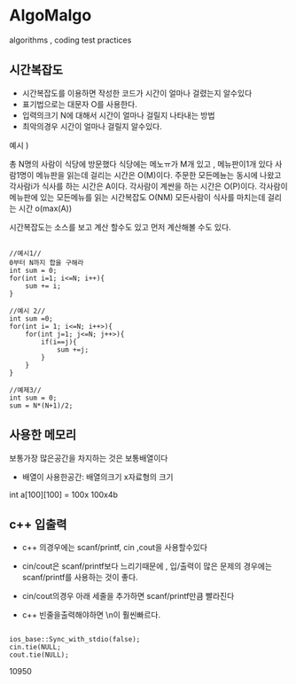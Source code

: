 # AlgoMalgo
algorithms , coding test practices

## 시간복잡도 

* 시간복잡도를 이용하면 작성한 코드가 시간이 얼마나 걸렸는지 알수있다
* 표기법으로는 대문자 O를 사용한다.
* 입력의크기 N에 대해서 시간이 얼마나 걸릴지 나타내는 방법
* 최악의경우 시간이 얼마나 걸릴지 알수있다.


예시 )

총 N명의 사람이 식당에 방문했다 식당에는 메노ㅠ가 M개 있고 , 메뉴판이1개 있다 사람1명이 메뉴판을 읽는데 걸리는 시간은 O(M)이다.
주문한 모든메뉸는 동시에 나왔고 각사람i가 식사를 하는 시간은 A이다. 각사람이 계싼을 하는 시간은 O(P)이다. 각사람이 메뉴판에 있는 모든메뉴를 읽는 시간복잡도 O(NM) 모든사람이 식사를 마치는데 걸리는 시간  o(max(A))

시간복잡도는 소스를 보고 계산 할수도 있고 먼저 계산해볼 수도 있다. 



<pre><code>
//예시1//
0부터 N까지 합을 구해라
int sum = 0;
for(int i=1; i<=N; i++){
    sum += i;
}

//예시 2//
int sum =0;
for(int i= 1; i<=N; i++>){
    for(int j=1; j<=N; j++>){
        if(i==j){
            sum +=j;
        }
    }
}

//예제3//
int sum = 0;
sum = N*(N+1)/2;
</code></pre>

## 사용한 메모리
보통가장 많은공간을 차지하는 것은 보통배열이다

- 배열이 사용한공간: 배열의크기 x자료형의 크기

int a[100][100]  = 100x 100x4b 

## c++ 입출력
* c++ 의경우에는 scanf/printf, cin ,cout을 사용할수있다

* cin/cout은 scanf/printf보다 느리기때문에 , 입/출력이 많은 문제의 경우에는 scanf/printf를 사용하는 것이 좋다.
* cin/cout의경우 아래 세줄을 추가하면 scanf/printf만큼 빨라진다
* c++ 빈줄을출력해야하면 \n이 훨씬빠르다.
<pre><code>
ios_base::Sync_with_stdio(false);
cin.tie(NULL;
cout.tie(NULL);
</code></pre>

10950